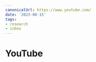 ```yaml
---
canonicalUrl: https://www.youtube.com/
date: '2023-08-15'
tags:
- research
- inbox
---
```


# YouTube